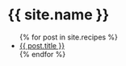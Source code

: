 <h1>{{ site.name }}</h1>

<ul>
{% for post in site.recipes %}
  <li><a href="{{ site.baseurl }}{{ post.url }}">{{ post.title }}</a></li>
{% endfor %}
</ul>
